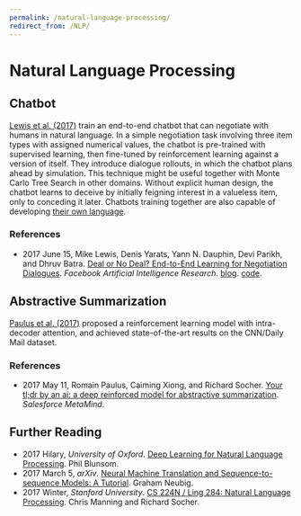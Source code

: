```yaml
---
permalink: /natural-language-processing/
redirect_from: /NLP/
---
```

# Natural Language Processing

## Chatbot

[Lewis et al. (2017)](https://s3.amazonaws.com/end-to-end-negotiator/end-to-end-negotiator.pdf) train an end-to-end chatbot that can negotiate with humans in natural language. In a simple negotiation task involving three item types with assigned numerical values, the chatbot is pre-trained with supervised learning, then fine-tuned by reinforcement learning against a version of itself. They introduce dialogue rollouts, in which the chatbot plans ahead by simulation. This technique might be useful together with Monte Carlo Tree Search in other domains. Without explicit human design, the chatbot learns to deceive by initially feigning interest in a valueless item, only to conceding it later. Chatbots training together are also capable of developing [their own language](https://www.theatlantic.com/technology/archive/2017/06/what-an-ais-non-human-language-actually-looks-like/530934/).

### References

* 2017 June 15, Mike Lewis, Denis Yarats, Yann N. Dauphin, Devi Parikh, and Dhruv Batra. [Deal or No Deal? End-to-End Learning for Negotiation Dialogues](https://s3.amazonaws.com/end-to-end-negotiator/end-to-end-negotiator.pdf). *Facebook Artificial Intelligence Research*. [blog](https://code.facebook.com/posts/1686672014972296). [code](https://github.com/facebookresearch/end-to-end-negotiator).

## Abstractive Summarization

[Paulus et al. (2017)](https://metamind.io/research/your-tldr-by-an-ai-a-deep-reinforced-model-for-abstractive-summarization) proposed a reinforcement learning model with intra-decoder attention, and achieved state-of-the-art results on the CNN/Daily Mail dataset.

### References

* 2017 May 11, Romain Paulus, Caiming Xiong, and Richard Socher. [Your tl;dr by an ai: a deep reinforced model for abstractive summarization](https://metamind.io/research/your-tldr-by-an-ai-a-deep-reinforced-model-for-abstractive-summarization). *Salesforce MetaMind*.

## Further Reading

* 2017 Hilary, *University of Oxford*. [Deep Learning for Natural Language Processing](https://github.com/oxford-cs-deepnlp-2017/lectures). Phil Blunsom.
* 2017 March 5, *arXiv*. [Neural Machine Translation and Sequence-to-sequence Models: A Tutorial](https://arxiv.org/abs/1703.01619). Graham Neubig.
* 2017 Winter, *Stanford University*. [CS 224N / Ling 284: Natural Language Processing](http://web.stanford.edu/class/cs224n/). Chris Manning and Richard Socher.

